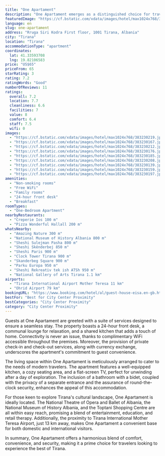 ```yaml
---
title: "One Apartament"
description: "One Apartament emerges as a distinguished choice for travelers seeking comfort and convenience in the heart of Tirana."
featuredImage: "https://cf.bstatic.com/xdata/images/hotel/max1024x768/383230219.jpg?k=ee04f74abf3beb8cb197c355400da4c0e90e7b31074eb06dd53c1d9cf9080d29&o=&hp=1"
language: en
slug: one-apartament
address: "Rruga Siri Kodra First floor, 1001 Tirana, Albania"
city: "Tirana"
location: "Tirana"
accommodationType: "apartment"
coordinates:
  lat: 41.33593708
  lng: 19.82106583
price: "US$65"
priceFrom: 65
starRating: 3
rating: 7.2
ratingWords: "Good"
numberOfReviews: 11
ratings:
  overall: 7.2
  location: 7.7
  cleanliness: 6.6
  facilities: 7
  value: 8
  comfort: 6.4
  staff: 7.5
  wifi: 0
images:
  - "https://cf.bstatic.com/xdata/images/hotel/max1024x768/383230219.jpg?k=ee04f74abf3beb8cb197c355400da4c0e90e7b31074eb06dd53c1d9cf9080d29&o=&hp=1"
  - "https://cf.bstatic.com/xdata/images/hotel/max1024x768/383230167.jpg?k=f3135cbd1eed7138c8ade14a8586f62c3db25a848cdd6b34724172aad3a71f50&o=&hp=1"
  - "https://cf.bstatic.com/xdata/images/hotel/max1024x768/383230212.jpg?k=cbcbe15b8aacd4e67d3e674cdaad6d2469823c8c0c8a032ffce069bf73e18995&o=&hp=1"
  - "https://cf.bstatic.com/xdata/images/hotel/max1024x768/383230176.jpg?k=5343cd91f7f97bb2c64935cb8300ced4a3e481f558a55eb44c6a6ff7a5fd23b3&o=&hp=1"
  - "https://cf.bstatic.com/xdata/images/hotel/max1024x768/383230185.jpg?k=c1c57126b87323250d4c532f65c546254e58b88fe0434d7b455ac8b5c8ff0ad3&o=&hp=1"
  - "https://cf.bstatic.com/xdata/images/hotel/max1024x768/383230208.jpg?k=f28d4f803f5f6cc77af5af4d5bb23f62f1dc2b7e4acce3154fb784cd6486c542&o=&hp=1"
  - "https://cf.bstatic.com/xdata/images/hotel/max1024x768/383230139.jpg?k=06b882c046a924977e240a6d7bebb4b6dc4607f6d6f21888fa7bfaa67cb321e0&o=&hp=1"
  - "https://cf.bstatic.com/xdata/images/hotel/max1024x768/383230159.jpg?k=c7284164c12791f8111a3cc4df91c502a0a95c59e6ea9fb127750952944cb850&o=&hp=1"
  - "https://cf.bstatic.com/xdata/images/hotel/max1024x768/383230197.jpg?k=5155042522d433f97285da24b1818a75e3f053458466f517459e487391e15772&o=&hp=1"
amenities:
  - "Non-smoking rooms"
  - "Free WiFi"
  - "Family rooms"
  - "24-hour front desk"
  - "Breakfast"
roomTypes:
  - "One-Bedroom Apartment"
nearbyRestaurants:
  - "Creperie Ios 100 m"
  - "Pizza Wonderful Hallall 200 m"
whatsNearby:
  - "Amazing Nature 300 m"
  - "National Museum of History Albania 800 m"
  - "Sheshi Sulejman Pasha 800 m"
  - "Sheshi Skënderbej 850 m"
  - "Sheshi Paris 900 m"
  - "Clock Tower Tirana 900 m"
  - "Skanderbeg Square 900 m"
  - "Parku Europa 950 m"
  - "Sheshi Rekreativ tek ish ATSh 950 m"
  - "National Gallery of Arts Tirana 1.1 km"
airports:
  - "Tirana International Airport Mother Teresa 11 km"
  - "Ohrid Airport 79 km"
bookingURL: "https://www.booking.com/hotel/al/guest-house-eisa.en-gb.html?aid=8035640"
bestFor: "Best for City Center Proximity"
bestCategories: "City Center Proximity"
category: "City Center Proximity"
---
```


Guests at One Apartament are greeted with a suite of services designed to ensure a seamless stay. The property boasts a 24-hour front desk, a communal lounge for relaxation, and a shared kitchen that adds a touch of home. Connectivity is never an issue, thanks to complimentary WiFi accessible throughout the premises. Moreover, the provision of private check-in and check-out services, along with currency exchange, underscores the apartment's commitment to guest convenience.

The living space within One Apartament is meticulously arranged to cater to the needs of modern travelers. The apartment features a well-equipped kitchen, a cozy seating area, and a flat-screen TV, perfect for unwinding after a day of exploration. The inclusion of a bathroom with a bidet, coupled with the privacy of a separate entrance and the assurance of round-the-clock security, enhances the appeal of this accommodation.

For those keen to explore Tirana's cultural landscape, One Apartament is ideally located. The National Theatre of Opera and Ballet of Albania, the National Museum of History Albania, and the Toptani Shopping Centre are all within easy reach, promising a blend of entertainment, education, and retail therapy. Additionally, the proximity to Tirana International Mother Teresa Airport, just 13 km away, makes One Apartament a convenient base for both domestic and international visitors.

In summary, One Apartament offers a harmonious blend of comfort, convenience, and security, making it a prime choice for travelers looking to experience the best of Tirana.